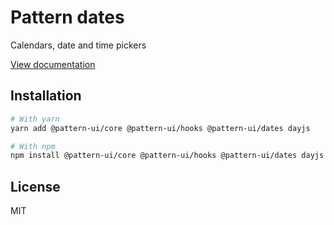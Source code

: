 # Pattern dates

Calendars, date and time pickers

[View documentation](https://pattern.icu/)

## Installation

```sh
# With yarn
yarn add @pattern-ui/core @pattern-ui/hooks @pattern-ui/dates dayjs

# With npm
npm install @pattern-ui/core @pattern-ui/hooks @pattern-ui/dates dayjs
```

## License

MIT
